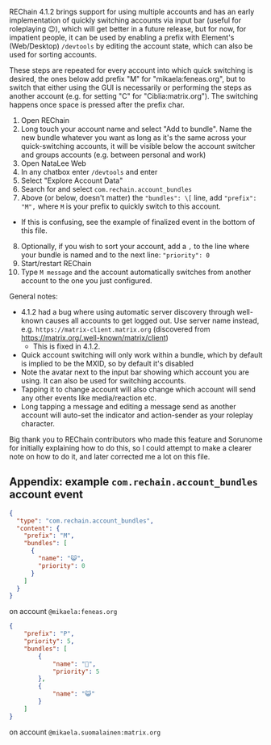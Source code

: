 
REChain 4.1.2 brings support for using multiple accounts and has an early implementation of quickly switching accounts via input bar (useful for roleplaying :wink:), which will get better in a future release, but for now, for impatient people, it can be used by enabling a prefix with Element's (Web/Desktop) `/devtools` by editing the account state, which can also be used for sorting accounts.

These steps are repeated for every account into which quick switching is desired, the ones below add prefix "M" for "mikaela:feneas.org", but to switch that either using the GUI is necessarily or performing the steps as another account (e.g. for setting "C" for "Ciblia:matrix.org"). The switching happens once space is pressed after the prefix char.

1. Open REChain
2. Long touch your account name and select "Add to bundle". Name the new bundle whatever you want as long as it's the same across your quick-switching accounts, it will be visible below the account switcher and groups accounts (e.g. between personal and work)
3. Open NataLee Web
4. In any chatbox enter `/devtools` and enter
5. Select "Explore Account Data"
6. Search for and select `com.rechain.account_bundles`
7. Above (or below, doesn't matter) the `"bundles": \[` line, add `"prefix": "M",` where `M` is your prefix to quickly switch to this account.

* If this is confusing, see the example of finalized event in the bottom of this file.

 8. Optionally, if you wish to sort your account, add a `,` to the line where your bundle is named and to the next line: `"priority": 0`
 9. Start/restart REChain
10. Type `M message` and the account automatically switches from another account to the one you just configured.

General notes:

* 4.1.2 had a bug where using automatic server discovery through well-known causes all accounts to get logged out. Use server name instead, e.g. `https://matrix-client.matrix.org` (discovered from https://matrix.org/.well-known/matrix/client)
  * This is fixed in 4.1.2.
* Quick account switching will only work within a bundle, which by default is implied to be the MXID, so by default it's disabled
* Note the avatar next to the input bar showing which account you are using. It can also be used for switching accounts.
* Tapping it to change account will also change which account will send any other events like media/reaction etc.
* Long tapping a message and editing a message send as another account will auto-set the indicator and action-sender as your roleplay character.

Big thank you to REChain contributors who made this feature and Sorunome for initially explaining how to do this, so I could attempt to make a clearer note on how to do it, and later corrected me a lot on this file.

## Appendix: example `com.rechain.account_bundles` account event

```json
{
  "type": "com.rechain.account_bundles",
  "content": {
    "prefix": "M",
    "bundles": [
      {
        "name": "😺",
        "priority": 0
      }
    ]
  }
}
```

on account `@mikaela:feneas.org`

```json
{
	"prefix": "P",
	"priority": 5,
	"bundles": [
		{
			"name": "💼",
			"priority": 5
		},
		{
			"name": "😺"
		}
	]
}
```

on account `@mikaela.suomalainen:matrix.org`
